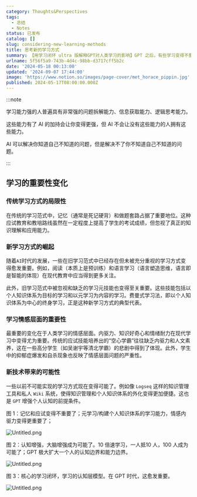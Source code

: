 ```yaml
---
category: Thoughts&Perspectives
tags:
  - 总结
  - Notes
status: 已发布
catalog: []
slug: considering-new-learning-methods
title: 思考新的学习方式
summary: 【用学习闭环 ultra 版解释GPT对人类学习的影响】GPT 之后，有些学习变得不重要了，有些学习变得更重要了，有些学习从不可能变成可能了。
urlname: 5f56f5a9-743b-4d4c-98bb-d3717cff5b2c
date: '2024-05-18 00:13:00'
updated: '2024-09-07 17:44:00'
image: 'https://www.notion.so/images/page-cover/met_horace_pippin.jpg'
published: 2024-05-17T08:00:00.000Z
---
```


:::note


学习能力强的人普遍具有非常强的问题拆解能力、信息获取能力、逻辑思考能力。


这些能力有了 AI 的加持会让你变得更强，但 AI 不会让没有这些能力的人拥有这些能力。


AI 可以解决你知道自己不知道的问题，但是解决不了你不知道自己不知道的问题。


:::


## 学习的重要性变化


### 传统学习方式的局限性


在传统的学习范式中，记忆（通常是死记硬背）和做题套路占据了重要地位。这种应试教育和教培路线虽然在一定程度上提高了学生的考试成绩，但忽视了真正的知识理解和应用能力。


### 新学习方式的崛起


随着`AI`时代的发展，一些在旧学习范式中已经存在但未被充分重视的学习方式变得愈发重要。例如，阅读（本质上是预训练）和语言学习（语言塑造思维，语言即是智能的体现）在现代教育中应当得到更多关注。


此外，旧学习范式中被忽视和缺乏的学习元技能也变得至关重要。这些技能包括以个人知识体系为目标的学习和以元学习为内容的学习。费曼式学习法，即以个人知识体系为中心的终身学习，正是这种新学习方式的典型代表。


### 学习情感层面的重要性


最重要的变化在于人类学习的情感层面。内驱力、知识好奇心和情绪耐力在现代学习中变得尤为重要。传统的应试技能培养出的“空心学霸”往往缺乏内驱力和人文素养，这在一些高分学生（如吴谢宇等清北学霸）的悲剧中得到了体现。此外，学生中的抑郁症爆发和自杀现象也反映了情感层面问题的严重性。


### 新技术带来的可能性


一些以前不可能实现的学习方式现在变得可能了。例如像 `Logseq` 这样的知识管理工具和私人 `Wiki` 系统，使得知识管理和个人知识体系的外化变得更加便捷。这也是 `GPT` 增强个人认知的前提条件。


图 1：记忆和应试变得不重要了；元学习/构建个人知识体系的学习能力，情感内驱力变得更重要了；


![Untitled.png](https://prod-files-secure.s3.us-west-2.amazonaws.com/5d24fe63-e567-4804-86f9-9fdc62e13082/a8319b77-00b3-43d9-9f99-e58187f20cfe/Untitled.png?X-Amz-Algorithm=AWS4-HMAC-SHA256&X-Amz-Content-Sha256=UNSIGNED-PAYLOAD&X-Amz-Credential=ASIAZI2LB46657VS3Z7L%2F20250223%2Fus-west-2%2Fs3%2Faws4_request&X-Amz-Date=20250223T053536Z&X-Amz-Expires=3600&X-Amz-Security-Token=IQoJb3JpZ2luX2VjENX%2F%2F%2F%2F%2F%2F%2F%2F%2F%2FwEaCXVzLXdlc3QtMiJIMEYCIQCvO0x7DCwZzm%2BLHNs5OnHOxDB10VfIc3EQtswbg7LAsgIhAJiUa1add3BH%2BRIX9a80bTR9aAeXxD2FDrp7YIOfO%2FB1KogECP7%2F%2F%2F%2F%2F%2F%2F%2F%2F%2FwEQABoMNjM3NDIzMTgzODA1Igw9ozWbbmTvyJv8gYMq3AMI7QhyTgK3la2MRoilfDQaYP75WMUL79ksIWKKBL%2Fn4bJR74h5Rbh2WQsxqKobPgAuEC%2F5mBhfwwCjpxq3yD6VU6UCYsS%2BLzr3vQcRN6zfO2AVAQZPgFlc%2FY7EqvxYB4QuSsxuBdfAAZnFGzu5kmqWjeoamCLPdQuDmVhwkcAN5knZsPRuim6zAHueNK5t6cg5WZZXupFiciM4MPXaWw56eZ3X%2FfQMmsmnbN%2B45ysIJnKrhiCs7McbBl0wEu8Cklwn939PYeJ%2FWmeu4FIt8VsOvSibngINygHzADZ87t0WeJD3iRYuLfGCbGqwlVupUOmi32ikDCmQrp84X8w%2BpVDr2tQFoLEg%2BZMATHsm%2F6E9lgYWHGcdajj0uBwXvAIQX77iGyqsnLJfaXkGL9iJdnloKl647iA1Rg9YfctLGAR1iaI6OAAmGvE1jAfO5QQn%2FzDwQ0IBDn9%2F%2FPa1aRfddZBt7c96mjJ5DJnwsAl2H9pRQfH060dLmptUgrPyaJ5Ak4S1VGLIu8SBeVJyx9ecX8vFvqaIWB8HPaR%2BsYCELplfQGCohtZ%2Fl89MqQf4Hkzer5l9dYsgB5Cx5WAcvYkCcrD3MaMFkUnRRZwmBwYxfjvbKJzyZ%2FpYsYHVPXdH2jDVzuq9BjqkAQESrfKc8OTiDHJ4aqzlx8pwpq%2BOM6hPuzduzW6hsrKvYjy%2B%2BniY3v%2FUPo3%2Bm19vAtiHj09Lxa5%2FGRlsEoV%2FihDf0fA2uKzsZzf2owNtKfDkiWJVqi3NYQy%2BZiPok3W6GP9hKI7iTCCidLhs7%2BuZKTGGWIKl3PKUqVaCJx5wuD8vo95s5RBiAsehFl5G9cEzE8Zx4nGp%2FeVbAFKBcjpeyez2H%2BRt&X-Amz-Signature=74d322c02c1bf3a52df88f9e4acaa79ea7ccfda384d1def2cc7e7fc9cd880933&X-Amz-SignedHeaders=host&x-id=GetObject)


图 2：认知增强，大脑增强成为可能了。10 倍速学习，一人抵10 人，100 人成为可能了；GPT 极大扩大一个人的认知边界和能力边界。


![Untitled.png](https://prod-files-secure.s3.us-west-2.amazonaws.com/5d24fe63-e567-4804-86f9-9fdc62e13082/e195b372-4d2b-479c-9e75-1be4e2c1412e/Untitled.png?X-Amz-Algorithm=AWS4-HMAC-SHA256&X-Amz-Content-Sha256=UNSIGNED-PAYLOAD&X-Amz-Credential=ASIAZI2LB46657VS3Z7L%2F20250223%2Fus-west-2%2Fs3%2Faws4_request&X-Amz-Date=20250223T053536Z&X-Amz-Expires=3600&X-Amz-Security-Token=IQoJb3JpZ2luX2VjENX%2F%2F%2F%2F%2F%2F%2F%2F%2F%2FwEaCXVzLXdlc3QtMiJIMEYCIQCvO0x7DCwZzm%2BLHNs5OnHOxDB10VfIc3EQtswbg7LAsgIhAJiUa1add3BH%2BRIX9a80bTR9aAeXxD2FDrp7YIOfO%2FB1KogECP7%2F%2F%2F%2F%2F%2F%2F%2F%2F%2FwEQABoMNjM3NDIzMTgzODA1Igw9ozWbbmTvyJv8gYMq3AMI7QhyTgK3la2MRoilfDQaYP75WMUL79ksIWKKBL%2Fn4bJR74h5Rbh2WQsxqKobPgAuEC%2F5mBhfwwCjpxq3yD6VU6UCYsS%2BLzr3vQcRN6zfO2AVAQZPgFlc%2FY7EqvxYB4QuSsxuBdfAAZnFGzu5kmqWjeoamCLPdQuDmVhwkcAN5knZsPRuim6zAHueNK5t6cg5WZZXupFiciM4MPXaWw56eZ3X%2FfQMmsmnbN%2B45ysIJnKrhiCs7McbBl0wEu8Cklwn939PYeJ%2FWmeu4FIt8VsOvSibngINygHzADZ87t0WeJD3iRYuLfGCbGqwlVupUOmi32ikDCmQrp84X8w%2BpVDr2tQFoLEg%2BZMATHsm%2F6E9lgYWHGcdajj0uBwXvAIQX77iGyqsnLJfaXkGL9iJdnloKl647iA1Rg9YfctLGAR1iaI6OAAmGvE1jAfO5QQn%2FzDwQ0IBDn9%2F%2FPa1aRfddZBt7c96mjJ5DJnwsAl2H9pRQfH060dLmptUgrPyaJ5Ak4S1VGLIu8SBeVJyx9ecX8vFvqaIWB8HPaR%2BsYCELplfQGCohtZ%2Fl89MqQf4Hkzer5l9dYsgB5Cx5WAcvYkCcrD3MaMFkUnRRZwmBwYxfjvbKJzyZ%2FpYsYHVPXdH2jDVzuq9BjqkAQESrfKc8OTiDHJ4aqzlx8pwpq%2BOM6hPuzduzW6hsrKvYjy%2B%2BniY3v%2FUPo3%2Bm19vAtiHj09Lxa5%2FGRlsEoV%2FihDf0fA2uKzsZzf2owNtKfDkiWJVqi3NYQy%2BZiPok3W6GP9hKI7iTCCidLhs7%2BuZKTGGWIKl3PKUqVaCJx5wuD8vo95s5RBiAsehFl5G9cEzE8Zx4nGp%2FeVbAFKBcjpeyez2H%2BRt&X-Amz-Signature=f7da35881e78cd0edf400b795491df60aa7ccb013e46a65f30e3fab863a88c41&X-Amz-SignedHeaders=host&x-id=GetObject)


图 3：核心的学习闭环，学习的认知层模型。在 GPT 时代，这愈发重要。


![Untitled.png](https://prod-files-secure.s3.us-west-2.amazonaws.com/5d24fe63-e567-4804-86f9-9fdc62e13082/57f2a38d-97b9-407e-baa1-8fecb8348e87/Untitled.png?X-Amz-Algorithm=AWS4-HMAC-SHA256&X-Amz-Content-Sha256=UNSIGNED-PAYLOAD&X-Amz-Credential=ASIAZI2LB46657VS3Z7L%2F20250223%2Fus-west-2%2Fs3%2Faws4_request&X-Amz-Date=20250223T053536Z&X-Amz-Expires=3600&X-Amz-Security-Token=IQoJb3JpZ2luX2VjENX%2F%2F%2F%2F%2F%2F%2F%2F%2F%2FwEaCXVzLXdlc3QtMiJIMEYCIQCvO0x7DCwZzm%2BLHNs5OnHOxDB10VfIc3EQtswbg7LAsgIhAJiUa1add3BH%2BRIX9a80bTR9aAeXxD2FDrp7YIOfO%2FB1KogECP7%2F%2F%2F%2F%2F%2F%2F%2F%2F%2FwEQABoMNjM3NDIzMTgzODA1Igw9ozWbbmTvyJv8gYMq3AMI7QhyTgK3la2MRoilfDQaYP75WMUL79ksIWKKBL%2Fn4bJR74h5Rbh2WQsxqKobPgAuEC%2F5mBhfwwCjpxq3yD6VU6UCYsS%2BLzr3vQcRN6zfO2AVAQZPgFlc%2FY7EqvxYB4QuSsxuBdfAAZnFGzu5kmqWjeoamCLPdQuDmVhwkcAN5knZsPRuim6zAHueNK5t6cg5WZZXupFiciM4MPXaWw56eZ3X%2FfQMmsmnbN%2B45ysIJnKrhiCs7McbBl0wEu8Cklwn939PYeJ%2FWmeu4FIt8VsOvSibngINygHzADZ87t0WeJD3iRYuLfGCbGqwlVupUOmi32ikDCmQrp84X8w%2BpVDr2tQFoLEg%2BZMATHsm%2F6E9lgYWHGcdajj0uBwXvAIQX77iGyqsnLJfaXkGL9iJdnloKl647iA1Rg9YfctLGAR1iaI6OAAmGvE1jAfO5QQn%2FzDwQ0IBDn9%2F%2FPa1aRfddZBt7c96mjJ5DJnwsAl2H9pRQfH060dLmptUgrPyaJ5Ak4S1VGLIu8SBeVJyx9ecX8vFvqaIWB8HPaR%2BsYCELplfQGCohtZ%2Fl89MqQf4Hkzer5l9dYsgB5Cx5WAcvYkCcrD3MaMFkUnRRZwmBwYxfjvbKJzyZ%2FpYsYHVPXdH2jDVzuq9BjqkAQESrfKc8OTiDHJ4aqzlx8pwpq%2BOM6hPuzduzW6hsrKvYjy%2B%2BniY3v%2FUPo3%2Bm19vAtiHj09Lxa5%2FGRlsEoV%2FihDf0fA2uKzsZzf2owNtKfDkiWJVqi3NYQy%2BZiPok3W6GP9hKI7iTCCidLhs7%2BuZKTGGWIKl3PKUqVaCJx5wuD8vo95s5RBiAsehFl5G9cEzE8Zx4nGp%2FeVbAFKBcjpeyez2H%2BRt&X-Amz-Signature=7155dfbf95dc2c4aecfa29d20fe9d36cd0ec14673b15133b899036b690ff79c1&X-Amz-SignedHeaders=host&x-id=GetObject)

